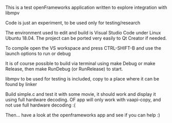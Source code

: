 This is a test openFrameworks application written to explore integration with libmpv

Code is just an experiment, to be used only for testing/research

The environment used to edit and build is Visual Studio Code under Linux Ubuntu 18.04. The project can be ported very easily to Qt Creator if needed.

To compile open the VS workspace and press CTRL-SHIFT-B and use the launch options to run or debug

It is of course possible to build via terminal using make Debug or make Release, then make RunDebug (or RunRelease) to start.

libmpv to be used for testing is included, copy to a place where it can be found by linker

Build simple.c and test it with some movie, it should work and display it using full hardware decoding. OF app will only work with vaapi-copy, and not use full hardware decoding :(

Then... have a look at the openframeworks app and see if you can help :)
